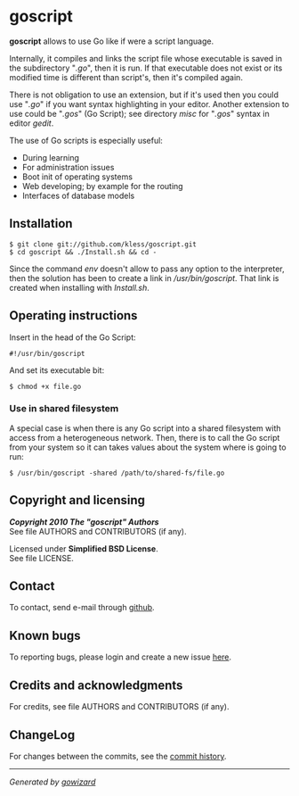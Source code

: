 goscript
========

**goscript** allows to use Go like if were a script language.

Internally, it compiles and links the script file whose executable is saved in
the subdirectory "*.go*", then it is run. If that executable does not exist or
its modified time is different than script's, then it's compiled again.

There is not obligation to use an extension, but if it's used then you could use
"*.go*" if you want syntax highlighting in your editor. Another extension to use
could be "*.gos*" (Go Script); see directory *misc* for "*.gos*" syntax in
editor *gedit*.

The use of Go scripts is especially useful:

+ During learning
+ For administration issues
+ Boot init of operating systems
+ Web developing; by example for the routing
+ Interfaces of database models


## Installation

	$ git clone git://github.com/kless/goscript.git
	$ cd goscript && ./Install.sh && cd -

Since the command *env* doesn't allow to pass any option to the interpreter,
then the solution has been to create a link in */usr/bin/goscript*. That link
is created when installing with *Install.sh*.


## Operating instructions

Insert in the head of the Go Script:

	#!/usr/bin/goscript

And set its executable bit:

	$ chmod +x file.go

### Use in shared filesystem

A special case is when there is any Go script into a shared filesystem with
access from a heterogeneous network. Then, there is to call the Go script from
your system so it can takes values about the system where is going to run:

	$ /usr/bin/goscript -shared /path/to/shared-fs/file.go


## Copyright and licensing

***Copyright 2010  The "goscript" Authors***  
See file AUTHORS and CONTRIBUTORS (if any).

Licensed under **Simplified BSD License**.  
See file LICENSE.


## Contact

To contact, send e-mail through [github][1].


## Known bugs

To reporting bugs, please login and create a new issue [here][2].


## Credits and acknowledgments

For credits, see file AUTHORS and CONTRIBUTORS (if any).


## ChangeLog

For changes between the commits, see the [commit history][3].


* * *
*Generated by [gowizard](http://github.com/kless/gowizard)*


[1]: https://github.com/kless
[2]: https://github.com/kless/goscript/issues
[3]: https://github.com/kless/goscript/commits/master

